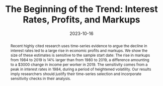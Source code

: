 ---
title: "The Beginning of the Trend: Interest Rates, Profits, and Markups"
date: 2023-10-16
publishDate: 2023-10-16T20:13:52.623034Z
authors: ["Anton Bobrov", "James Traina"]
publication_types: ["2"]
abstract: "Recent highly cited research uses time-series evidence to argue the decline in interest rates led to a large rise in economic profits and markups. We show the size of these estimates is sensitive to the sample start date: The rise in markups from 1984 to 2019 is 14% larger than from 1980 to 2019, a difference amounting to a $3000 change in income per worker in 2019. The sensitivity comes from a peak in interest rates in 1984, during a period of heightened volatility. Our results imply researchers should justify their time-series selection and incorporate sensitivity checks in their analysis."
featured: true
publication: "*Economics Bulletin*"
links: 
- name: PDF
  url: https://www.accessecon.com/Pubs/EB/2024/Volume44/EB-24-V44-I3-P80.pdf 
---